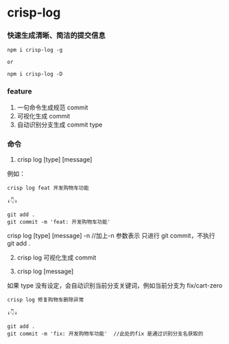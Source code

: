 # crisp-log

### 快速生成清晰、简洁的提交信息

```
npm i crisp-log -g

or

npm i crisp-log -D

```

### feature

1. 一句命令生成规范 commit
2. 可视化生成 commit
3. 自动识别分支生成 commit type

### 命令

1. crisp log [type] [message]

例如：

```
crisp log feat 开发购物车功能

↓👇↓

git add .
git commit -m 'feat: 开发购物车功能'

```

crisp log [type] [message] -n //加上-n 参数表示 只进行 git commit，不执行 git add .

2. crisp log
   可视化生成 commit

3. crisp log [message]

如果 type 没有设定，会自动识别当前分支关键词，例如当前分支为 fix/cart-zero

```
crisp log 修复购物车删除异常

↓👇↓

git add .
git commit -m 'fix: 开发购物车功能'  //此处的fix 是通过识别分支名获取的

```
